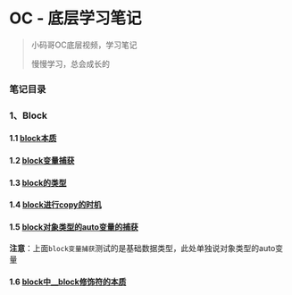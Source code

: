 # OC - 底层学习笔记

> 小码哥OC底层视频，学习笔记
> 
> 慢慢学习，总会成长的

### 笔记目录

### 1、Block
#### 1.1 [block本质](./block/block1/block1)
#### 1.2 [block变量捕获](./block/block2/block2)
#### 1.3 [block的类型](./block/block3/block3)
#### 1.4 [block进行copy的时机](./block/block4/block4)
#### 1.5 [block对象类型的auto变量的捕获](./block/block5/block5)
**注意**：上面`block变量捕获`测试的是基础数据类型，此处单独说对象类型的auto变量
#### 1.6 [block中__block修饰符的本质](./block/block6/block6)
